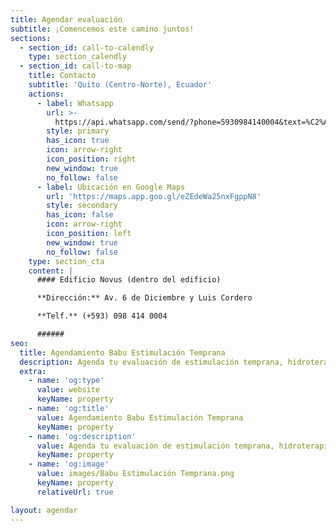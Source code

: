 ```yaml
---
title: Agendar evaluación
subtitle: ¡Comencemos este camino juntos!
sections:
  - section_id: call-to-calendly
    type: section_calendly
  - section_id: call-to-map
    title: Contacto
    subtitle: 'Quito (Centro-Norte), Ecuador'
    actions:
      - label: Whatsapp
        url: >-
          https://api.whatsapp.com/send/?phone=5930984140004&text=%C2%A1Hola+Babu!,+%20quisiera+contratar+uno+de+sus+servicios&app_absent=0
        style: primary
        has_icon: true
        icon: arrow-right
        icon_position: right
        new_window: true
        no_follow: false
      - label: Ubicación en Google Maps
        url: 'https://maps.app.goo.gl/eZEdeWa25nxFgppN8'
        style: secondary
        has_icon: false
        icon: arrow-right
        icon_position: left
        new_window: true
        no_follow: false
    type: section_cta
    content: |
      #### Edificio Novus (dentro del edificio)

      **Dirección:** Av. 6 de Diciembre y Luis Cordero

      **Telf.** (+593) 098 414 0004

      ######
seo:
  title: Agendamiento Babu Estimulación Temprana
  description: Agenda tu evaluación de estimulación temprana, hidroterapia, baby gym, terapia del lenguaje, terapia asistida con mascotas y terapia intantil integral a domicilio.
  extra:
    - name: 'og:type'
      value: website
      keyName: property
    - name: 'og:title'
      value: Agendamiento Babu Estimulación Temprana
      keyName: property
    - name: 'og:description'
      value: Agenda tu evaluación de estimulación temprana, hidroterapia, baby gym, terapia del lenguaje, terapia asistida con mascotas y terapia intantil integral a domicilio.
      keyName: property
    - name: 'og:image'
      value: images/Babu Estimulación Temprana.png
      keyName: property
      relativeUrl: true

layout: agendar
---
```

